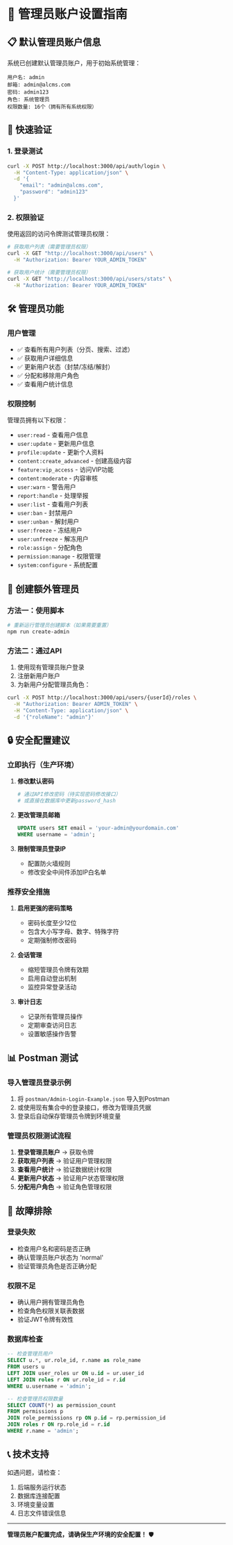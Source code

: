 # 🔑 管理员账户设置指南

## 📋 默认管理员账户信息

系统已创建默认管理员账户，用于初始系统管理：

```
用户名: admin
邮箱: admin@alcms.com
密码: admin123
角色: 系统管理员
权限数量: 16个（拥有所有系统权限）
```

## 🚀 快速验证

### 1. 登录测试
```bash
curl -X POST http://localhost:3000/api/auth/login \
  -H "Content-Type: application/json" \
  -d '{
    "email": "admin@alcms.com",
    "password": "admin123"
  }'
```

### 2. 权限验证
使用返回的访问令牌测试管理员权限：
```bash
# 获取用户列表（需要管理员权限）
curl -X GET "http://localhost:3000/api/users" \
  -H "Authorization: Bearer YOUR_ADMIN_TOKEN"

# 获取用户统计（需要管理员权限）
curl -X GET "http://localhost:3000/api/users/stats" \
  -H "Authorization: Bearer YOUR_ADMIN_TOKEN"
```

## 🛠️ 管理员功能

### 用户管理
- ✅ 查看所有用户列表（分页、搜索、过滤）
- ✅ 获取用户详细信息
- ✅ 更新用户状态（封禁/冻结/解封）
- ✅ 分配和移除用户角色
- ✅ 查看用户统计信息

### 权限控制
管理员拥有以下权限：
- `user:read` - 查看用户信息
- `user:update` - 更新用户信息
- `profile:update` - 更新个人资料
- `content:create_advanced` - 创建高级内容
- `feature:vip_access` - 访问VIP功能
- `content:moderate` - 内容审核
- `user:warn` - 警告用户
- `report:handle` - 处理举报
- `user:list` - 查看用户列表
- `user:ban` - 封禁用户
- `user:unban` - 解封用户
- `user:freeze` - 冻结用户
- `user:unfreeze` - 解冻用户
- `role:assign` - 分配角色
- `permission:manage` - 权限管理
- `system:configure` - 系统配置

## 🔧 创建额外管理员

### 方法一：使用脚本
```bash
# 重新运行管理员创建脚本（如果需要重置）
npm run create-admin
```

### 方法二：通过API
1. 使用现有管理员账户登录
2. 注册新用户账户
3. 为新用户分配管理员角色：
```bash
curl -X POST http://localhost:3000/api/users/{userId}/roles \
  -H "Authorization: Bearer ADMIN_TOKEN" \
  -H "Content-Type: application/json" \
  -d '{"roleName": "admin"}'
```

## 🔒 安全配置建议

### 立即执行（生产环境）
1. **修改默认密码**
   ```bash
   # 通过API修改密码（待实现密码修改接口）
   # 或直接在数据库中更新password_hash
   ```

2. **更改管理员邮箱**
   ```sql
   UPDATE users SET email = 'your-admin@yourdomain.com' 
   WHERE username = 'admin';
   ```

3. **限制管理员登录IP**
   - 配置防火墙规则
   - 修改安全中间件添加IP白名单

### 推荐安全措施
1. **启用更强的密码策略**
   - 密码长度至少12位
   - 包含大小写字母、数字、特殊字符
   - 定期强制修改密码

2. **会话管理**
   - 缩短管理员令牌有效期
   - 启用自动登出机制
   - 监控异常登录活动

3. **审计日志**
   - 记录所有管理员操作
   - 定期审查访问日志
   - 设置敏感操作告警

## 📊 Postman 测试

### 导入管理员登录示例
1. 将 `postman/Admin-Login-Example.json` 导入到Postman
2. 或使用现有集合中的登录接口，修改为管理员凭据
3. 登录后自动保存管理员令牌到环境变量

### 管理员权限测试流程
1. **登录管理员账户** → 获取令牌
2. **获取用户列表** → 验证用户管理权限
3. **查看用户统计** → 验证数据统计权限
4. **更新用户状态** → 验证用户状态管理权限
5. **分配用户角色** → 验证角色管理权限

## 🚨 故障排除

### 登录失败
- 检查用户名和密码是否正确
- 确认管理员账户状态为 'normal'
- 验证管理员角色是否正确分配

### 权限不足
- 确认用户拥有管理员角色
- 检查角色权限关联表数据
- 验证JWT令牌有效性

### 数据库检查
```sql
-- 检查管理员用户
SELECT u.*, ur.role_id, r.name as role_name 
FROM users u 
LEFT JOIN user_roles ur ON u.id = ur.user_id
LEFT JOIN roles r ON ur.role_id = r.id
WHERE u.username = 'admin';

-- 检查管理员权限数量
SELECT COUNT(*) as permission_count
FROM permissions p
JOIN role_permissions rp ON p.id = rp.permission_id
JOIN roles r ON rp.role_id = r.id
WHERE r.name = 'admin';
```

## 📞 技术支持

如遇问题，请检查：
1. 后端服务运行状态
2. 数据库连接配置
3. 环境变量设置
4. 日志文件错误信息

---

**管理员账户配置完成，请确保生产环境的安全配置！** 🛡️
